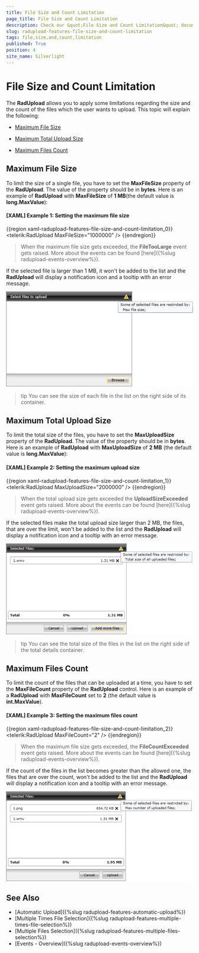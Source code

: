 ```yaml
---
title: File Size and Count Limitation
page_title: File Size and Count Limitation
description: Check our &quot;File Size and Count Limitation&quot; documentation article for the RadUpload {{ site.framework_name }} control.
slug: radupload-features-file-size-and-count-limitation
tags: file,size,and,count,limitation
published: True
position: 4
site_name: Silverlight
---
```


# File Size and Count Limitation

The __RadUpload__ allows you to apply some limitations regarding the size and the count of the files which the user wants to upload. This topic will explain the following:

* [Maximum File Size](#Maximum_File_Size)

* [Maximum Total Upload Size](#Maximum_Total_Upload_Size)

* [Maximum Files Count](#Maximum_Files_Count)

## Maximum File Size

To limit the size of a single file, you have to set the __MaxFileSize__ property of the __RadUpload__. The value of the property should be in __bytes__. Here is an example of __RadUpload__ with __MaxFileSize__ of __1 MB__(the default value is __long.MaxValue__):

#### __[XAML] Example 1: Setting the maximum file size__  
{{region xaml-radupload-features-file-size-and-count-limitation_0}}
	<telerik:RadUpload MaxFileSize="1000000" />
{{endregion}}

>When the maximum file size gets exceeded, the __FileTooLarge__ event gets raised. More about the events can be found [here]({%slug radupload-events-overview%}).

If the selected file is larger than 1 MB, it won't be added to the list and the __RadUpload__ will display a notification icon and a tooltip with an error message.

![WPF RadUpload Maximum File Size Notification](images/RadUpload_Features_File_Size_And_Count_01.png)

>tip You can see the size of each file in the list on the right side of its container.

## Maximum Total Upload Size

To limit the total size of the files, you have to set the __MaxUploadSize__ property of the __RadUpload__. The value of the property should be in __bytes__. Here is an example of __RadUpload__ with __MaxUploadSize__ of __2 MB__ (the default value is __long.MaxValue__):

#### __[XAML] Example 2: Setting the maximum upload size__  
{{region xaml-radupload-features-file-size-and-count-limitation_1}}
	<telerik:RadUpload MaxUploadSize="2000000" />
{{endregion}}

>When the total upload size gets exceeded the __UploadSizeExceeded__ event gets raised. More about the events can be found [here]({%slug radupload-events-overview%}).

If the selected files make the total upload size larger than 2 MB, the files, that are over the limit, won't be added to the list and the __RadUpload__ will display a notification icon and a tooltip with an error message.

![WPF RadUpload Maximum Total Upload Size Notification](images/RadUpload_Features_File_Size_And_Count_02.png)

>tip You can see the total size of the files in the list on the right side of the total details container.

## Maximum Files Count

To limit the count of the files that can be uploaded at a time, you have to set the __MaxFileCount__ property of the __RadUpload__ control. Here is an example of a __RadUpload__ with __MaxFileCount__ set to __2__ (the default value is __int.MaxValue__).

#### __[XAML] Example 3: Setting the maximum files count__  
{{region xaml-radupload-features-file-size-and-count-limitation_2}}
	<telerik:RadUpload MaxFileCount="2" />
{{endregion}}

>When the maximum file size gets exceeded, the __FileCountExceeded__ event gets raised. More about the events can be found [here]({%slug radupload-events-overview%}).

If the count of the files in the list becomes greater than the allowed one, the files that are over the count, won't be added to the list and the __RadUpload__ will display a notification icon and a tooltip with an error message.

![WPF RadUpload Maximum Files Count Notification](images/RadUpload_Features_File_Size_And_Count_03.png)

## See Also  
 * [Automatic Upload]({%slug radupload-features-automatic-upload%})
 * [Multiple Times File Selection]({%slug radupload-features-multiple-times-file-selection%})
 * [Multiple Files Selection]({%slug radupload-features-multiple-files-selection%})
 * [Events - Overview]({%slug radupload-events-overview%})